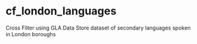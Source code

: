 # cf_london_languages
Cross Filter using GLA Data Store dataset of secondary languages spoken in London boroughs
